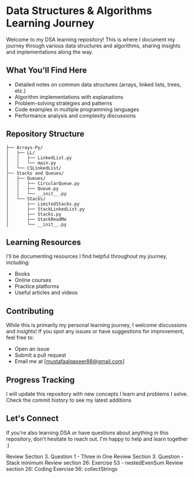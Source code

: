 # Data Structures & Algorithms Learning Journey

Welcome to my DSA learning repository! This is where I document my journey through various data structures and algorithms, sharing insights and implementations along the way.

## What You'll Find Here

- Detailed notes on common data structures (arrays, linked lists, trees, etc.)
- Algorithm implementations with explanations
- Problem-solving strategies and patterns
- Code examples in multiple programming languages
- Performance analysis and complexity discussions

## Repository Structure

```
├── Arrays-Py/
│   ├── LL/
│   │   ├── LinkedList.py
│   │   └── main.py
│   └── CSLinkedList/
├── Stacks and Queues/
│   ├── Queues/
│   │   ├── CircularQueue.py
│   │   ├── Queue.py
│   │   └── __init__.py
│   └── Stacks/
│       ├── LimitedStacks.py
│       ├── StackLinkedList.py
│       ├── Stacks.py
│       ├── StackReadMe
│       └── __init__.py
```

## Learning Resources

I'll be documenting resources I find helpful throughout my journey, including:
- Books
- Online courses
- Practice platforms
- Useful articles and videos

## Contributing

While this is primarily my personal learning journey, I welcome discussions and insights! If you spot any issues or have suggestions for improvement, feel free to:
- Open an issue
- Submit a pull request
- Email me at [mustafaalqaseer88@gmail.com]

## Progress Tracking

I will update this repository with new concepts I learn and problems I solve. Check the commit history to see my latest additions

## Let's Connect

If you're also learning DSA or have questions about anything in this repository, don't hesitate to reach out. I'm happy to help and learn together :)




Review Section 3. Question 1 - Three in One
Review Section 3. Question  - Stack minimum
Review section 26: Exercise 53 - nestedEvenSum
Review section 26: Coding Exercise 56: collectStrings
 
